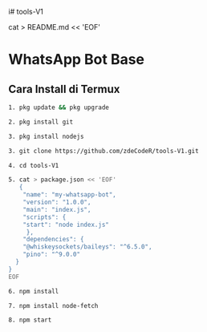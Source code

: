 i# tools-V1

cat > README.md << 'EOF'
# WhatsApp Bot Base

## Cara Install di Termux

```bash
1. pkg update && pkg upgrade

2. pkg install git

3. pkg install nodejs

3. git clone https://github.com/zdeCodeR/tools-V1.git

4. cd tools-V1

5. cat > package.json << 'EOF'
   {
    "name": "my-whatsapp-bot",
    "version": "1.0.0",
    "main": "index.js",
    "scripts": {
    "start": "node index.js"
     },
    "dependencies": {
    "@whiskeysockets/baileys": "^6.5.0",
    "pino": "^9.0.0"
  }
}
EOF

6. npm install 

7. npm install node-fetch

8. npm start